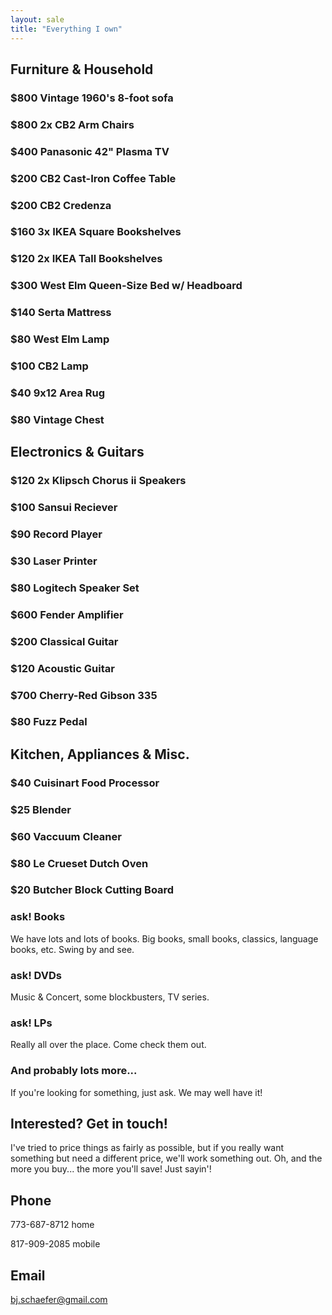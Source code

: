 ```yaml
---
layout: sale
title: "Everything I own"
---
```


<div id="furniture">
  <h2>Furniture &amp; Household</h2>

  <h3><span class="price"> $800 </span> Vintage 1960's 8-foot sofa</h3>
  <h3><span class="price"> $800 </span> 2x CB2 Arm Chairs</h3>
  <h3><span class="price"> $400 </span> Panasonic 42" Plasma TV</h3>
  <h3><span class="price"> $200 </span> CB2 Cast-Iron Coffee Table</h3>
  <h3><span class="price"> $200 </span> CB2 Credenza</h3>
  <h3><span class="price"> $160 </span> 3x IKEA Square Bookshelves</h3>
  <h3><span class="price"> $120 </span> 2x IKEA Tall Bookshelves</h3>
  <h3><span class="price"> $300 </span> West Elm Queen-Size Bed w/ Headboard</h3>
  <h3><span class="price"> $140 </span> Serta Mattress</h3>
  <h3><span class="price"> $80 </span> West Elm Lamp</h3>
  <h3><span class="price"> $100 </span> CB2 Lamp</h3>
  <h3><span class="price"> $40 </span> 9x12 Area Rug</h3>
  <h3><span class="price"> $80 </span> Vintage Chest</h3>
</div>

<div id="electronics">
  <h2>Electronics &amp; Guitars</h2>

  <h3><span class="price"> $120 </span> 2x Klipsch Chorus ii Speakers</h3>
  <h3><span class="price"> $100 </span> Sansui Reciever</h3>
  <h3><span class="price"> $90  </span> Record Player</h3>
  <h3><span class="price"> $30  </span> Laser Printer</h3>
  <h3><span class="price"> $80  </span> Logitech Speaker Set</h3>
  <h3><span class="price"> $600 </span> Fender Amplifier</h3>
  <h3><span class="price"> $200 </span> Classical Guitar</h3>
  <h3><span class="price"> $120 </span> Acoustic Guitar</h3>
  <h3><span class="price"> $700 </span> Cherry-Red Gibson 335</h3>
  <h3><span class="price"> $80  </span> Fuzz Pedal</h3>
</div>

<div id="appliances">
  <h2>Kitchen, Appliances &amp; Misc.</h2>

  <h3><span class="price"> $40 </span> Cuisinart Food Processor</h3>
  <h3><span class="price"> $25 </span> Blender</h3>
  <h3><span class="price"> $60 </span> Vaccuum Cleaner</h3>
  <h3><span class="price"> $80 </span> Le Crueset Dutch Oven</h3>
  <h3><span class="price"> $20 </span> Butcher Block Cutting Board</h3>

  <h3><span class="price ask">ask!</span> Books</h3>
  <p>
    We have lots and lots of books. Big books, small books, classics, language
    books, etc. Swing by and see.
  </p>
  <h3><span class="price ask">ask!</span> DVDs</h3>
  <p>
    Music &amp; Concert, some blockbusters, TV series.
  </p>
  <h3><span class="price ask">ask!</span> LPs</h3>
  <p>
    Really all over the place. Come check them out.
  </p>

  <h3>And probably lots more...</h3>
  <p>
    If you're looking for something, just ask. We may well have it!
  </p>
</div>

<div class="clear">
</div>

<div id="interested">
  <h2>Interested? Get in touch!</h2>
  <p>
    I've tried to price things as fairly as possible, but if you really want
    something but need a different price, we'll work something out. Oh, and the
    more you buy... the more you'll save! Just sayin'!
  </p>
</div>

<div id="phone">
  <h2>Phone</h2>
  <p> 773-687-8712 <span class="location">home</span></p>
  <p> 817-909-2085 <span class="location">mobile</span></p>
</div>

<div id="email">
  <h2>Email</h2>
  <p><a href="mailto:bj.schaefer@gmail.com">bj.schaefer@gmail.com</a></p>
</div>
